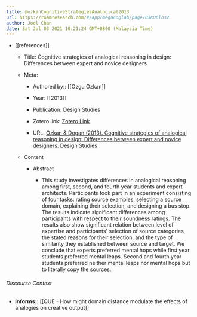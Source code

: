 ```yaml
---
title: @ozkanCognitiveStrategiesAnalogical2013
url: https://roamresearch.com/#/app/megacoglab/page/OJKD6los2
author: Joel Chan
date: Sat Jul 03 2021 10:21:24 GMT+0800 (Malaysia Time)
---
```


- [[references]]

    - Title: Cognitive strategies of analogical reasoning in design: Differences between expert and novice designers

    - Meta:

        - Authored by:: [[Ozgu Ozkan]]

        - Year: [[2013]]

        - Publication: Design Studies

        - Zotero link: [Zotero Link](zotero://select/items/1_ZGQD2HQT)

        - URL: [Ozkan & Dogan (2013). Cognitive strategies of analogical reasoning in design: Differences between expert and novice designers. Design Studies](http://www.sciencedirect.com/science/article/pii/S0142694X12000932)

    - Content

        - Abstract

            - This study investigates differences in analogical reasoning among first, second, and fourth year students and expert architects. Participants took part in an experiment consisting of four tasks: rating source examples, selecting a source domain, explaining their selection, and designing a bus stop. The results indicate significant differences among participants with respect to their soundness ratings. The results also show significant relation between level of expertise and participants' selection of source categories, the stated reasons for their selection, and the type of similarity they established between source and target. We conclude that experts preferred mental hops while first year students preferred mental leaps. Second and fourth year students preferred neither mental leaps nor mental hops but to literally copy the sources.

###### Discourse Context

- **Informs::** [[QUE - How might domain distance modulate the effects of analogies on creative output]]
